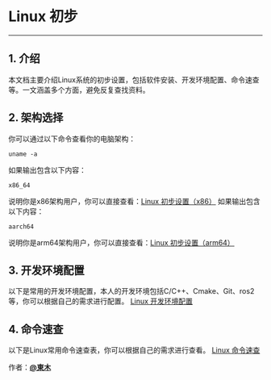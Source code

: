 # Linux 初步
---
## 1. 介绍
本文档主要介绍Linux系统的初步设置，包括软件安装、开发环境配置、命令速查等。一文涵盖多个方面，避免反复查找资料。
## 2. 架构选择
你可以通过以下命令查看你的电脑架构：
```shell
uname -a
```
如果输出包含以下内容：
```shell
x86_64
```
说明你是x86架构用户，你可以直接查看：[Linux 初步设置（x86）](Linux_x86.md)
如果输出包含以下内容：
```shell
aarch64
```
说明你是arm64架构用户，你可以直接查看：[Linux 初步设置（arm64）](Linux_arm64.md)
## 3. 开发环境配置
以下是常用的开发环境配置，本人的开发环境包括C/C++、Cmake、Git、ros2等，你可以根据自己的需求进行配置。
   [Linux 开发环境配置](Linux_development.md#3-开发环境配置)

## 4. 命令速查
以下是Linux常用命令速查表，你可以根据自己的需求进行查看。
   [Linux 命令速查](Linux_basic_cmd.md)

作者：[**@東木**](https://github.com/VictorEastwood)
